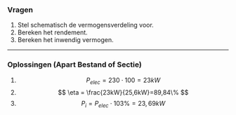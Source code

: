 ### Vragen
1. Stel schematisch de vermogensverdeling voor.
2. Bereken het rendement.
3. Bereken het inwendig vermogen.

---

### Oplossingen (Apart Bestand of Sectie)
1. $$ P_{elec}=230 \cdot 100=23kW $$  
2. $$ \eta = \frac{23kW}{25,6kW}=89,84\% $$  
3. $$ P_{i} = P_{elec} \cdot 103\% = 23,69kW $$
